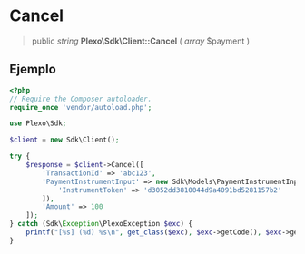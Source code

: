 # Cancel

> public *string* **Plexo\\Sdk\\Client::Cancel** ( *array* $payment )

## Ejemplo

```php
<?php
// Require the Composer autoloader.
require_once 'vendor/autoload.php';

use Plexo\Sdk;

$client = new Sdk\Client();

try {
    $response = $client->Cancel([
        'TransactionId' => 'abc123',
        'PaymentInstrumentInput' => new Sdk\Models\PaymentInstrumentInput([
            'InstrumentToken' => 'd3052dd3810044d9a4091bd5281157b2'
        ]),
        'Amount' => 100
    ]);
} catch (Sdk\Exception\PlexoException $exc) {
    printf("[%s] (%d) %s\n", get_class($exc), $exc->getCode(), $exc->getMessage());
}

```
